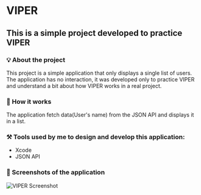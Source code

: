 # VIPER

## This is a simple project developed to practice VIPER

### 💡 About the project 

This project is a simple application that only displays a single list of users. 
The application has no interaction, it was developed only to practice VIPER and understand a bit about how VIPER works in a real project.

### 🧐 How it works

The application fetch data(User's name) from the JSON API and displays it in a list.

### ⚒️ Tools used by me to design and develop this application:

-  Xcode
-  JSON API

### 📸 Screenshots of the application

![VIPER Screenshot](https://github.com/caiiocasttro/VIPER/assets/104564732/7bc46802-bc98-4b51-b6a5-cb13b6741cee)


